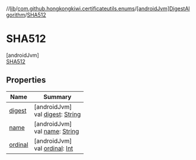 //[lib](../../../../index.md)/[com.github.hongkongkiwi.certificateutils.enums](../../index.md)/[[androidJvm]DigestAlgorithm](../index.md)/[SHA512](index.md)

# SHA512

[androidJvm]\
[SHA512](index.md)

## Properties

| Name | Summary |
|---|---|
| [digest](../digest.md) | [androidJvm]<br>val [digest](../digest.md): [String](https://kotlinlang.org/api/latest/jvm/stdlib/kotlin/-string/index.html) |
| [name](../../[android-jvm]-signature-algorithm/-s-h-a512_-w-i-t-h_-e-d-d-s-a/index.md#-372974862%2FProperties%2F-1973928616) | [androidJvm]<br>val [name](../../[android-jvm]-signature-algorithm/-s-h-a512_-w-i-t-h_-e-d-d-s-a/index.md#-372974862%2FProperties%2F-1973928616): [String](https://kotlinlang.org/api/latest/jvm/stdlib/kotlin/-string/index.html) |
| [ordinal](../../[android-jvm]-signature-algorithm/-s-h-a512_-w-i-t-h_-e-d-d-s-a/index.md#-739389684%2FProperties%2F-1973928616) | [androidJvm]<br>val [ordinal](../../[android-jvm]-signature-algorithm/-s-h-a512_-w-i-t-h_-e-d-d-s-a/index.md#-739389684%2FProperties%2F-1973928616): [Int](https://kotlinlang.org/api/latest/jvm/stdlib/kotlin/-int/index.html) |
